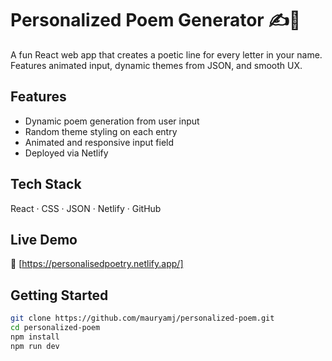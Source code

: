 # Personalized Poem Generator ✍️🌈

A fun React web app that creates a poetic line for every letter in your name. Features animated input, dynamic themes from JSON, and smooth UX.

## Features
* Dynamic poem generation from user input
* Random theme styling on each entry
* Animated and responsive input field
* Deployed via Netlify

## Tech Stack
React · CSS · JSON · Netlify · GitHub

## Live Demo
🔗 [https://personalisedpoetry.netlify.app/]

## Getting Started

```bash
git clone https://github.com/mauryamj/personalized-poem.git
cd personalized-poem
npm install
npm run dev
